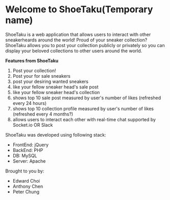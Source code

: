 # Welcome to ShoeTaku(Temporary name)

ShoeTaku is a web application that allows users to interact with other sneakerheards around the world!
Proud of your sneaker collection? ShoeTaku allows you to post your collection publicly or privately so you can display your beloved collections to other users around the world.

**Features from ShoeTaku**

1. Post your collection! 
2. Post your for sale sneakers
3. post your desiring wanted sneakers
4. like your fellow sneaker head's sale post
5. like your fellow sneaker head's collection
6. shows top 10 sale post measured by user's number of likes (refreshed every 24 hours)
7. shows top 10 collection profile measured by user's number of likes (refreshed every 4 months?)
8. allows users to interact each other with real-time chat supported by Socket.io OR Slack 
 
ShoeTaku was developed using following stack:

* FrontEnd: jQuery
* BackEnd: PHP
* DB: MySQL
* Server: Apache

Brought to you by:

* Edward Choi
* Anthony Chen
* Peter Chung

